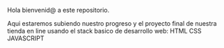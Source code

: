 Hola bienvenid@ a este repositorio.

Aqui estaremos subiendo nuestro progreso y el proyecto final de nuestra
tienda en line usando el stack basico de desarrollo web: HTML CSS JAVASCRIPT
